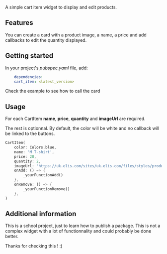 A simple cart item widget to display and edit products.

## Features

You can create a card with a product image, a name, a price and add callbacks to edit the quantity displayed.

## Getting started

In your project's *pubspec.yaml* file, add: 

```yaml
    dependencies:
    cart_item: <latest_version>
```

Check the example to see how to call the card

## Usage

For each CartItem **name**, **price**, **quantity** and **imageUrl** are required.

The rest is optionnal. By default, the color will be white and no callback will be linked to the buttons.

```dart
CartItem(
    color: Colors.blue,
    name: 'M T-shirt',
    price: 20,
    quantity: 2,
    imageUrl: 'https://uk.elis.com/sites/uk.elis.com/files/styles/product_cover/public/catalog/product/ID_0300_white_300_dpi_YR14.png?h=7d612996&itok=SrDfm6k8',
    onAdd: () => { 
        _yourFunctionAdd() 
    },
    onRemove: () => {
        _yourFunctionRemove()
    },
)
```

## Additional information

This is a school project, just to learn how to publish a package. This is not a complex widget with a lot of functionnality and could probably be done better.

Thanks for checking this ! :)